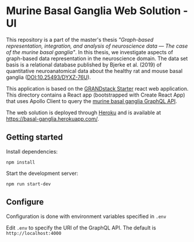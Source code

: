 # Murine Basal Ganglia Web Solution - UI
This repository is a part of the master's thesis *"Graph-based representation, integration, and analysis of neuroscience data &mdash; The case of the murine basal ganglia"*.
In this thesis, we investigate aspects of graph-based data representation in the neuroscience domain. 
The data set basis is a relational database published by Bjerke et al. (2019) of quantitative neuroanatomical data about the healthy rat and mouse basal ganglia ([DOI:10.25493/DYXZ-76U](https://doi.org/10.25493/DYXZ-76U)).

This application is based on the [GRANDstack Starter](https://github.com/grand-stack/grand-stack-starter) react web application.
This directory contains a React app (bootstrapped with Create React App) that uses Apollo Client to query the  [murine basal ganglia GraphQL API](https://github.com/marenpg/basal_ganglia_api).

The web solution is deployed through [Heroku](https://www.heroku.com/) and is available  at https://basal-ganglia.herokuapp.com/.

## Getting started

Install dependencies:

```
npm install
```

Start the development server:

```
npm run start-dev
```

## Configure

Configuration is done with environment variables specified in `.env`

Edit `.env` to specify the URI of the GraphQL API. The default is `http://localhost:4000`
